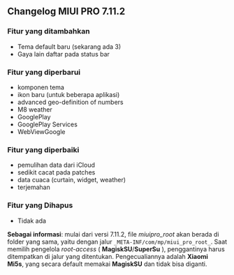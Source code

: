 ## Changelog MIUI PRO 7.11.2

### Fitur yang ditambahkan

- Tema default baru (sekarang ada 3)
- Gaya lain daftar pada status bar

### Fitur yang diperbarui

- komponen tema
- ikon baru (untuk beberapa aplikasi)
- advanced geo-definition of numbers
- M8 weather
- GooglePlay
- GooglePlay Services
- WebViewGoogle

### Fitur yang diperbaiki

- pemulihan data dari iCloud
- sedikit cacat pada patches
- data cuaca (curtain, widget, weather)
- terjemahan

### Fitur yang Dihapus

- Tidak ada

**Sebagai informasi**: mulai dari versi 7.11.2, file _miuipro_root_ akan berada di folder yang sama, yaitu dengan jalur `_META-INF/com/mp/miui_pro_root_`. Saat memilih pengelola *root-access* ( **MagiskSU**/**SuperSu** ), penggantinya harus ditempatkan di jalur yang ditentukan. Pengecualiannya adalah **Xiaomi Mi5s**, yang secara default memakai **MagiskSU** dan tidak bisa diganti.
